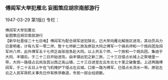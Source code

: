 ### 傅阎军大举犯雁北  妄图策应胡宗南部游行

1947-03-29
第1版()
专栏：

    傅阎军大举犯雁北
    妄图策应胡宗南部游行
    【新华社晋绥二十七日电】傅阎军为配合胡军进犯陕北，已大举向雁北解放区进攻，其动员兵力已查明者，计有九军一零二师、暂十七师新二旅及原驻大同之傅军一个骑兵师和一个炮兵团及阎军卅八师，此外傅军五十七师正由张垣急赴大同。以上共五个师、一个旅和一个炮兵团，集结于大同、丰镇后，于二十二日开始进攻。由丰镇出犯之新二旅，二十三日侵占长城上之聚墙堡一带，大同一路侵占云岗及其以西之高山镇，二十三日进至左云东北七十里之破鲁堡。上述两路傅阎军，于二十五日上午在飞机掩护下侵占左云城。口泉一路为傅军，已侵占长流水一带。原驻左云之人民军政机关事先已作有秩序撤退，市民一部业经疏散。
